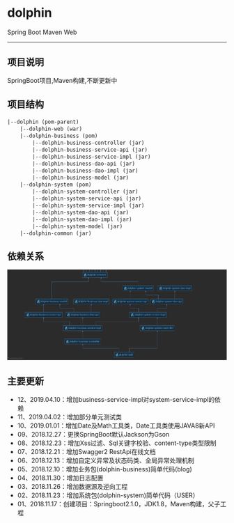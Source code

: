 # dolphin
Spring Boot Maven Web

---
## 项目说明
  SpringBoot项目,Maven构建,不断更新中

## 项目结构
	|--dolphin (pom-parent)
	    |--dolphin-web (war)
		|--dolphin-business (pom)
			|--dolphin-business-controller (jar)
			|--dolphin-business-service-api (jar)
			|--dolphin-business-service-impl (jar)
			|--dolphin-business-dao-api (jar)
			|--dolphin-business-dao-impl (jar)  
			|--dolphin-business-model (jar)
		|--dolphin-system (pom)
			|--dolphin-system-controller (jar)
			|--dolphin-system-service-api (jar)
			|--dolphin-system-service-impl (jar)
			|--dolphin-system-dao-api (jar)
			|--dolphin-system-dao-impl (jar)  
			|--dolphin-system-model (jar)
		|--dolphin-common (jar)
        
## 依赖关系
![项目依赖关系图](https://github.com/dolphin422/github_repository/blob/master/img-folder/dolphin/%E9%A1%B9%E7%9B%AE%E5%8C%85%E4%BE%9D%E8%B5%96%E5%85%B3%E7%B3%BB.png)
## 主要更新
- 12、2019.04.10：增加business-service-impl对system-service-impl的依赖
- 11、2019.04.02：增加部分单元测试类
- 10、2019.01.01：增加Date及Math工具类，Date工具类使用JAVA8新API
- 09、2018.12.27：更换SpringBoot默认Jackson为Gson
- 08、2018.12.23：增加Xss过滤、Sql关键字校验、content-type类型限制
- 07、2018.12.21：增加Swagger2 RestApi在线文档
- 06、2018.12.13：增加自定义异常及状态码类、全局异常处理机制
- 05、2018.12.10：增加业务包(dolphin-business)简单代码(blog)
- 04、2018.11.30：增加日志配置
- 03、2018.11.26：增加数据源及逆向工程
- 02、2018.11.23：增加系统包(dolphin-system)简单代码（USER）
- 01、2018.11.17：创建项目：Springboot2.1.0，JDK1.8，Maven构建，父子工程



